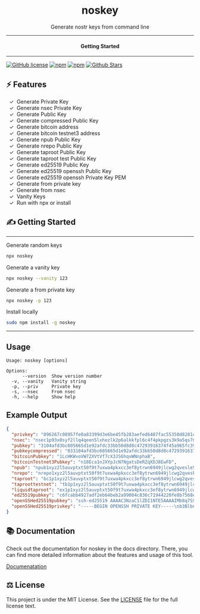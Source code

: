 <div align="center">
  <h1>noskey</h1>
</div>

<div align="center">  
Generate nostr keys from command line
</div>

---

<div align="center">
<h4>Getting Started</h4>
</div>
  
---
  

[![GitHub license](https://img.shields.io/badge/license-MIT-blue.svg)](LICENSE)
[![npm](https://img.shields.io/npm/v/noskey)](https://npmjs.com/package/noskey)
[![npm](https://img.shields.io/npm/dw/noskey.svg)](https://npmjs.com/package/noskey)
[![Github Stars](https://img.shields.io/github/stars/melvincarvalho/noskey.svg)](https://github.com/melvincarvalho/noskey/)

## ⚡️ Features

&nbsp;&nbsp;✓&nbsp; Generate Private Key  
&nbsp;&nbsp;✓&nbsp; Generate nsec Private Key  
&nbsp;&nbsp;✓&nbsp; Generate Public Key  
&nbsp;&nbsp;✓&nbsp; Generate compressed Public Key  
&nbsp;&nbsp;✓&nbsp; Generate bitcoin address  
&nbsp;&nbsp;✓&nbsp; Generate bitcoin testnet3 address  
&nbsp;&nbsp;✓&nbsp; Generate npub Public Key  
&nbsp;&nbsp;✓&nbsp; Generate nrepo Public Key  
&nbsp;&nbsp;✓&nbsp; Generate taproot Public Key  
&nbsp;&nbsp;✓&nbsp; Generate taproot test Public Key  
&nbsp;&nbsp;✓&nbsp; Generate ed25519 Public Key  
&nbsp;&nbsp;✓&nbsp; Generate ed25519 openssh Public Key  
&nbsp;&nbsp;✓&nbsp; Generate ed25519 openssh Private Key PEM  
&nbsp;&nbsp;✓&nbsp; Generate from private key  
&nbsp;&nbsp;✓&nbsp; Generate from nsec  
&nbsp;&nbsp;✓&nbsp; Vanity Keys  
&nbsp;&nbsp;✓&nbsp; Run with npx or install  

## ✍️ Getting Started

---

Generate random keys

```bash
npx noskey
```

Generate a vanity key

```bash
npx noskey --vanity 123
```

Generate a from private key

```bash
npx noskey -p 123
```

Install locally

```bash
sudo npm install -g noskey
```

---


## Usage

```
Usage: noskey [options]

Options:
      --version  Show version number
  -v, --vanity   Vanity string
  -p, --priv     Private key
  -s, --nsec     From nsec
  -h, --help     Show help                             
```

## Example Output

```json
{
  "privkey": "096267c08957fe0a83399d3e6be45fb283aefed6487fac55350d828142362f68",
  "nsec": "nsec1p93x0syf2llq4qeen5lxhezlk2p6alkkfpl6c4f4pkpgzs3k9a5qs7nk3j",
  "pubkey": "3104afd3bc605665d1e92afdc33bb50d8d8c47293916374f45a965fc390a0333",
  "pubkeycompressed": "033104afd3bc605665d1e92afdc33bb50d8d8c47293916374f45a965fc390a0333",
  "bitcoinPubkey": "1LcHKWvoVW7ZXVtVf7cX3JS6hqvWNnphaB",
  "bitcoinTestnet3Pubkey": "n18Eca1nJXYpJcN7NgatsDeRZqXDJ8EwFD",
  "npub": "npub1xyz2l5auvptxt50f9t7uxwa4pkxcc3ef8ytrwn6949jlcwg2qvesle5tfn",
  "nrepo": "nrepo1xyz2l5auvptxt50f9t7uxwa4pkxcc3ef8ytrwn6949jlcwg2qveskz7ewj",
  "taproot": "bc1p1xyz2l5auvptxt50f9t7uxwa4pkxcc3ef8ytrwn6949jlcwg2qvesx55cr2",
  "taproottestnet": "tb1p1xyz2l5auvptxt50f9t7uxwa4pkxcc3ef8ytrwn6949jlcwg2qves66y2cu",
  "liquidtaproot": "ex1p1xyz2l5auvptxt50f9t7uxwa4pkxcc3ef8ytrwn6949jlcwg2qvesdq02p7",
  "ed25519pubkey": "c6fcabb4927adf2eb64beb2a99004c836c71944220fe8b7568e04616eac34c29",
  "openSSHed25519pubkey": "ssh-ed25519 AAAAC3NzaC1lZDI1NTE5AAAAIMb8q7SSet8utkvrKpkATINscZRCIP6LdWjgRhbqw0wp",
  "openSSHed25519privkey": "-----BEGIN OPENSSH PRIVATE KEY-----\nb3BlbnNzaC1rZXktdjEAAAAABG5vbmUAAAAEbm9uZQAAAAAAAAABAAAAMwAAAAtzc2gtZW\nQyNTUxOQAAACADAQAEAAAAAwAABgAFBgYFAAEACQIAAAAAAwMAAAUAAAAAAIiJTFkeiUxZ\nHgAAAAtzc2gtZWQyNTUxOQAAACADAQAEAAAAAwAABgAFBgYFAAEACQIAAAAAAwMAAAUAAA\nAAAEAACQYCBgcAAAgJBQcAAAAACAMDCQkAAwAGAAAEBQAAAgMBAAQAAAADAAAGAAUGBgUA\nAQAJAgAAAAADAwAABQAAAAAAAAECAwQF\n-----END OPENSSH PRIVATE KEY-----\n"
}
```

## 📚 Documentation

Check out the documentation for noskey in the docs directory. There, you can find more detailed information about the features and usage of this tool.

[Documenatation](https://melvincarvalho.github.io/noskey/docs/)

## ⚖️ License

This project is under the MIT License. See the [LICENSE](https://github.com/melvincarvalho/noskey/blob/gh-pages/LICENSE) file for the full license text.
